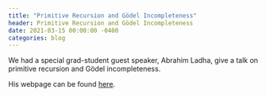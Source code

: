 ```yaml
---
title: "Primitive Recursion and Gödel Incompleteness"
header: Primitive Recursion and Gödel Incompleteness
date: 2021-03-15 00:00:00 -0400
categories: blog
---
```


We had a special grad-student guest speaker, Abrahim Ladha,
give a talk on primitive recursion and Gödel incompleteness.

His webpage can be found [here](https://ladha.me/).
